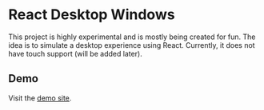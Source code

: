 # React Desktop Windows

This project is highly experimental and is mostly being created for fun. The idea is to simulate a desktop experience using React. Currently, it does not have touch support (will be added later).

## Demo

Visit the [demo site](https://adamrisberg.github.io/react-desktop-windows).
